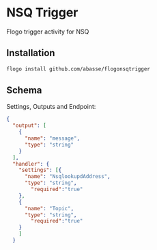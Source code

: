 # NSQ Trigger
Flogo trigger activity for NSQ


## Installation

```bash
flogo install github.com/abasse/flogonsqtrigger
```

## Schema
Settings, Outputs and Endpoint:

```json
{
  "output": [
    {
      "name": "message",
      "type": "string"
    }
  ],
  "handler": {
    "settings": [{
      "name": "NsqlookupdAddress",
      "type": "string",
	    "required":"true"
    },
    {
      "name": "Topic",
      "type": "string",
	    "required":"true"
    }
    ]
  }
```

